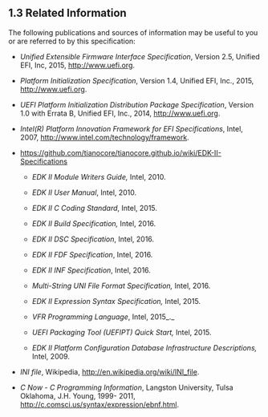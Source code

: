 <!--- @file
  1.3 Related Information

  Copyright (c) 2007-2017, Intel Corporation. All rights reserved.<BR>

  Redistribution and use in source (original document form) and 'compiled'
  forms (converted to PDF, epub, HTML and other formats) with or without
  modification, are permitted provided that the following conditions are met:

  1) Redistributions of source code (original document form) must retain the
     above copyright notice, this list of conditions and the following
     disclaimer as the first lines of this file unmodified.

  2) Redistributions in compiled form (transformed to other DTDs, converted to
     PDF, epub, HTML and other formats) must reproduce the above copyright
     notice, this list of conditions and the following disclaimer in the
     documentation and/or other materials provided with the distribution.

  THIS DOCUMENTATION IS PROVIDED BY TIANOCORE PROJECT "AS IS" AND ANY EXPRESS OR
  IMPLIED WARRANTIES, INCLUDING, BUT NOT LIMITED TO, THE IMPLIED WARRANTIES OF
  MERCHANTABILITY AND FITNESS FOR A PARTICULAR PURPOSE ARE DISCLAIMED. IN NO
  EVENT SHALL TIANOCORE PROJECT  BE LIABLE FOR ANY DIRECT, INDIRECT, INCIDENTAL,
  SPECIAL, EXEMPLARY, OR CONSEQUENTIAL DAMAGES (INCLUDING, BUT NOT LIMITED TO,
  PROCUREMENT OF SUBSTITUTE GOODS OR SERVICES; LOSS OF USE, DATA, OR PROFITS;
  OR BUSINESS INTERRUPTION) HOWEVER CAUSED AND ON ANY THEORY OF LIABILITY,
  WHETHER IN CONTRACT, STRICT LIABILITY, OR TORT (INCLUDING NEGLIGENCE OR
  OTHERWISE) ARISING IN ANY WAY OUT OF THE USE OF THIS DOCUMENTATION, EVEN IF
  ADVISED OF THE POSSIBILITY OF SUCH DAMAGE.

-->

## 1.3 Related Information

The following publications and sources of information may be useful to you or
are referred to by this specification:

* _Unified Extensible Firmware Interface Specification_, Version 2.5, Unified
  EFI, Inc, 2015, http://www.uefi.org.

* _Platform Initialization Specification_, Version 1.4, Unified EFI, Inc.,
  2015, http://www.uefi.org.

* _UEFI Platform Initialization Distribution Package Specification_, Version
  1.0 with Errata B, Unified EFI, Inc., 2014, http://www.uefi.org.

* _Intel(R) Platform Innovation Framework for EFI Specifications_, Intel, 2007,
  http://www.intel.com/technology/framework.

* https://github.com/tianocore/tianocore.github.io/wiki/EDK-II-Specifications

  - _EDK II Module Writers Guide,_ Intel, 2010.

  - _EDK II User Manual_, Intel, 2010.

  - _EDK II C Coding Standard_, Intel, 2015.

  - _EDK II Build Specification,_ Intel, 2016.

  - _EDK II DSC Specification_, Intel, 2016.

  - _EDK II FDF Specification_, Intel, 2016.

  - _EDK II INF Specification_, Intel, 2016.

  - _Multi-String UNI File Format Specification,_ Intel, 2016.

  - _EDK II Expression Syntax Specification,_ Intel, 2015.

  - _VFR Programming Language_, Intel, 2015_._

  - _UEFI Packaging Tool (UEFIPT) Quick Start,_ Intel, 2015.

  - _EDK II Platform Configuration Database Infrastructure Descriptions,_ Intel, 2009.

* _INI file_, Wikipedia, http://en.wikipedia.org/wiki/INI_file.

* _C Now - C Programming Information_, Langston University, Tulsa Oklahoma, J.H. Young,
  1999-  2011, http://c.comsci.us/syntax/expression/ebnf.html.
